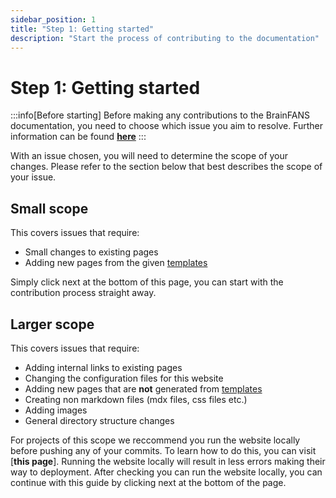 ```yaml
---
sidebar_position: 1
title: "Step 1: Getting started"
description: "Start the process of contributing to the documentation"
---
```


# Step 1: Getting started

:::info[Before starting]
Before making any contributions to the BrainFANS documentation, you need to choose which issue you aim to resolve. Further information can be found [**here**](/Developer-information/Contributing-to-repository/Choosing-an-issue.md)
:::

With an issue chosen, you will need to determine the scope of your changes. Please refer to the section below that best describes the scope of your issue.

## Small scope

This covers issues that require:
* Small changes to existing pages
* Adding new pages from the given [templates](/User-information/Analyses/Templates.md)

Simply click next at the bottom of this page, you can start with the contribution process straight away.

## Larger scope

This covers issues that require:
- Adding internal links to existing pages
- Changing the configuration files for this website
- Adding new pages that are **not** generated from [templates](/User-information/Analyses/Templates.md)
- Creating non markdown files (mdx files, css files etc.)
- Adding images
- General directory structure changes

For projects of this scope we reccommend you run the website locally before pushing any of your commits. To learn how to do this, you can visit [**this page**]. Running the website locally will result in less errors making their way to deployment. After checking you can run the website locally, you can continue with this guide by clicking next at the bottom of the page.
 
